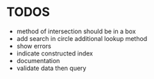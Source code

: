 TODOS
=====

* method of intersection should be in a box
* add search in circle additional lookup method
* show errors
* indicate constructed index
* documentation
* validate data then query